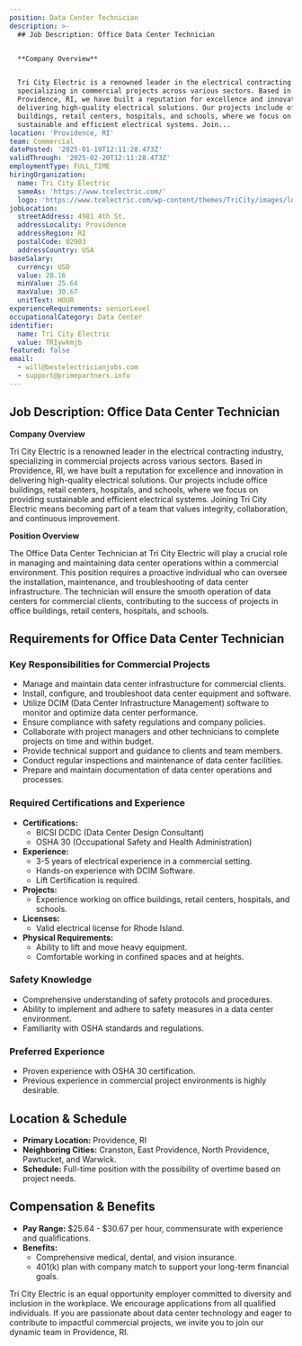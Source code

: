 ```yaml
---
position: Data Center Technician
description: >-
  ## Job Description: Office Data Center Technician


  **Company Overview**


  Tri City Electric is a renowned leader in the electrical contracting industry,
  specializing in commercial projects across various sectors. Based in
  Providence, RI, we have built a reputation for excellence and innovation in
  delivering high-quality electrical solutions. Our projects include office
  buildings, retail centers, hospitals, and schools, where we focus on providing
  sustainable and efficient electrical systems. Join...
location: 'Providence, RI'
team: Commercial
datePosted: '2025-01-19T12:11:28.473Z'
validThrough: '2025-02-20T12:11:28.473Z'
employmentType: FULL_TIME
hiringOrganization:
  name: Tri City Electric
  sameAs: 'https://www.tcelectric.com/'
  logo: 'https://www.tcelectric.com/wp-content/themes/TriCity/images/logo.png'
jobLocation:
  streetAddress: 4981 4th St.
  addressLocality: Providence
  addressRegion: RI
  postalCode: 02903
  addressCountry: USA
baseSalary:
  currency: USD
  value: 28.16
  minValue: 25.64
  maxValue: 30.67
  unitText: HOUR
experienceRequirements: seniorLevel
occupationalCategory: Data Center
identifier:
  name: Tri City Electric
  value: TRIywkmjb
featured: false
email:
  - will@bestelectricianjobs.com
  - support@primepartners.info
---
```




## Job Description: Office Data Center Technician

**Company Overview**

Tri City Electric is a renowned leader in the electrical contracting industry, specializing in commercial projects across various sectors. Based in Providence, RI, we have built a reputation for excellence and innovation in delivering high-quality electrical solutions. Our projects include office buildings, retail centers, hospitals, and schools, where we focus on providing sustainable and efficient electrical systems. Joining Tri City Electric means becoming part of a team that values integrity, collaboration, and continuous improvement.

**Position Overview**

The Office Data Center Technician at Tri City Electric will play a crucial role in managing and maintaining data center operations within a commercial environment. This position requires a proactive individual who can oversee the installation, maintenance, and troubleshooting of data center infrastructure. The technician will ensure the smooth operation of data centers for commercial clients, contributing to the success of projects in office buildings, retail centers, hospitals, and schools. 

## Requirements for Office Data Center Technician

### Key Responsibilities for Commercial Projects

- Manage and maintain data center infrastructure for commercial clients.
- Install, configure, and troubleshoot data center equipment and software.
- Utilize DCIM (Data Center Infrastructure Management) software to monitor and optimize data center performance.
- Ensure compliance with safety regulations and company policies.
- Collaborate with project managers and other technicians to complete projects on time and within budget.
- Provide technical support and guidance to clients and team members.
- Conduct regular inspections and maintenance of data center facilities.
- Prepare and maintain documentation of data center operations and processes.

### Required Certifications and Experience

- **Certifications:** 
  - BICSI DCDC (Data Center Design Consultant)
  - OSHA 30 (Occupational Safety and Health Administration)
- **Experience:** 
  - 3-5 years of electrical experience in a commercial setting.
  - Hands-on experience with DCIM Software.
  - Lift Certification is required.
- **Projects:** 
  - Experience working on office buildings, retail centers, hospitals, and schools.
- **Licenses:** 
  - Valid electrical license for Rhode Island.
- **Physical Requirements:** 
  - Ability to lift and move heavy equipment.
  - Comfortable working in confined spaces and at heights.

### Safety Knowledge

- Comprehensive understanding of safety protocols and procedures.
- Ability to implement and adhere to safety measures in a data center environment.
- Familiarity with OSHA standards and regulations.

### Preferred Experience

- Proven experience with OSHA 30 certification.
- Previous experience in commercial project environments is highly desirable.

## Location & Schedule

- **Primary Location:** Providence, RI
- **Neighboring Cities:** Cranston, East Providence, North Providence, Pawtucket, and Warwick.
- **Schedule:** Full-time position with the possibility of overtime based on project needs.

## Compensation & Benefits

- **Pay Range:** $25.64 - $30.67 per hour, commensurate with experience and qualifications.
- **Benefits:**
  - Comprehensive medical, dental, and vision insurance.
  - 401(k) plan with company match to support your long-term financial goals.
  
Tri City Electric is an equal opportunity employer committed to diversity and inclusion in the workplace. We encourage applications from all qualified individuals. If you are passionate about data center technology and eager to contribute to impactful commercial projects, we invite you to join our dynamic team in Providence, RI.
